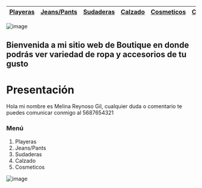 | [Playeras](./playeras.md) | [Jeans/Pants](./jeans.md) | [Sudaderas](./sudaderas.md) | [Calzado](./calzado.md) | [Cosmeticos](./cosmeticos.md) | [Contacto](./contacto.md) |
|---------|--------------|-----------------|------------------|-----------------------|----------------|

![image](https://user-images.githubusercontent.com/100168785/160443424-0a486f42-b43d-4744-87fe-767c42dae41f.png)

## Bienvenida a mi sitio web de Boutique en donde podrás ver variedad de ropa y accesorios de tu gusto 

# Presentación 
Hola mi nombre es Melina Reynoso Gil, cualquier duda o comentario te puedes comunicar conmigo al 5687654321 

### Menú 
1. Playeras 
2. Jeans/Pants 
3. Sudaderas 
4. Calzado
5. Cosmeticos



![image](https://user-images.githubusercontent.com/100168785/157764103-e8af5ead-b9c8-4223-9e06-02aca4e3182b.png)


